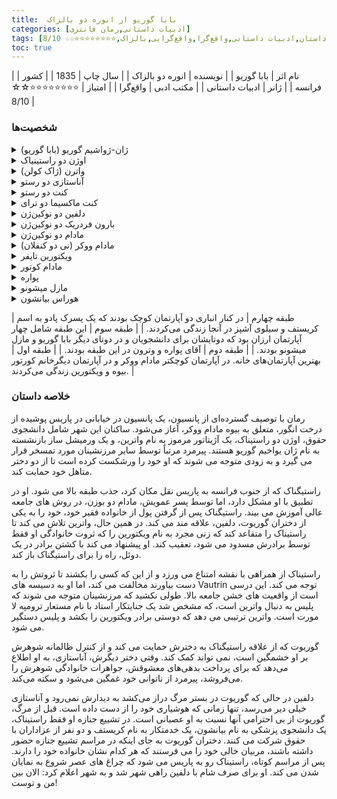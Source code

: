 ```yaml
---
title:  بابا گوریو از انوره دو بالزاک
categories: [ادبیات داستانی,رمان فانتزی]
tags: [رمان,فرانسه,داستان,ادبیات داستانی,واقع‌گرا,واقع‌گرایی,بالزاک,⭐⭐⭐⭐⭐⭐⭐⭐☆☆ 8/10]
toc: true
---
```


| نام اثر | بابا گوریو |
| نویسنده | انوره دو بالزاک |
| سال چاپ | 1835  |
| کشور | فرانسه  |
| ژانر | ادبیات داستانی |
| مکتب ادبی | واقع‌گرا |
| امتیاز | ⭐⭐⭐⭐⭐⭐⭐⭐☆☆ 8/10 |

### شخصیت‌ها

<details>
  <summary>ژان-ژواشیم گوریو (بابا گوریو)</summary>
یک تولیدکننده بازنشسته رشته فرنگی (ماکارونی) که ثروت و رفاه خود را برای دو دخترش فدا کرده است. او در یک پانسیون ساده زندگی می‌کند و شخصیت عنوان رمان است.
</details>
<details>
  <summary>اوژن دو راستینیاک</summary>
یک دانشجوی جوان و جاه‌طلب حقوق از خانواده‌ای نجیب اما فقیر. او در جامعه بالای پاریس درگیر می‌شود و نقشی مرکزی در کاوش موضوعات جاه‌طلبی و 
اخلاق دارد.
</details>
<details>
  <summary>واترن (ژاک کولن)</summary>
مردی مرموز و کاریزماتیک که در پانسیون با هویتی جعلی زندگی می‌کند. او بعداً به عنوان یک جنایتکار معروف شناخته می‌شود و نقش مهمی در تأثیرگذاری بر راستینیاک دارد.
</details>
<details>
  <summary>آناستازی دو رستو</summary>
دختر بزرگ‌تر گوریو، همسر کنت دو رستو. او در ازدواجش ناراضی است، درگیر رابطه‌ای خارج از ازدواج است و به طور مداوم از پدرش کمک مالی می‌خواهد.
</details>
<details>
  <summary>کنت دو رستو</summary>
همسر اشرافی اما بی‌تفاوت آناستازی.
</details>
<details>
  <summary>کنت ماکسیما دو ترای</summary>
عاشق آناستازی، نجیبی حیله‌گر که از او از نظر مالی سوءاستفاده می‌کند.
</details>
<details>
  <summary>دلفین دو نوکین‌ژن</summary>
دختر کوچک‌تر گوریو، همسر بارون دو نوکین‌ژن. مانند خواهرش، او در ازدواجش ناراضی است و از پدرش برای حمایت مالی استفاده می‌کند.
</details>
<details>
  <summary>بارون فردریک دو نوکین‌ژن</summary>
  همسر دلفین، بانکداری ثروتمند اما بی‌وجدان.
</details>
<details>
  <summary>مادام دو نوکین‌ژن</summary>
 خود دلفین که گاهی با عنوان متأهلی‌اش خطاب می‌شود.
</details>
<details>
  <summary>مادام ووکر (نی دو کنفلان)</summary>
 صاحب پانسیونی که بخش زیادی از اتفاقات رمان در آن رخ می‌دهد. او به عنوان بیوه‌ای خسیس و شایعه‌پرداز به تصویر کشیده شده است.
 </details>
<details>
  <summary>ویکتورین تایفر</summary>
زن جوانی مهربان و محجوب که در پانسیون اقامت دارد. توسط پدر ثروتمندش از ارث محروم شده و به عنوان علاقه عشقی بالقوه در داستان ظاهر می‌شود.
 </details>
<details>
  <summary>مادام کوتور</summary>
سرپرست و محافظ ویکتورین، بیوه‌ای که از منافع او مراقبت می‌کند.
 </details>
<details>
  <summary>پواره</summary>
کارمند بازنشسته دولت که در پانسیون زندگی می‌کند. او اغلب به عنوان فردی مطیع و به سادگی تحت تأثیر قرار می‌گیرد، توصیف می‌شود.
 </details>
<details>
  <summary>مازل میشونو</summary>
زن مجرد مسن‌تری که در پانسیون اقامت دارد. او در توطئه علیه واترن دخیل می‌شود.
 </details>
<details>
  <summary>هوراس بیانشون</summary>
دانشجوی پزشکی و دوست راستینیاک. او کمک‌های پزشکی ارائه می‌دهد و نمادی از تمامیت است.
 </details>

| طبقه چهارم | در کنار انباری دو آپارتمان کوچک بودند که یک پسرک پادو به اسم کریستف و سیلوی آشپز در آنجا زندگی می‌کردند. |
| طبقه سوم | این طبقه شامل چهار آپارتمان ارزان بود که دوتایشان برای دانشجویان و در دوتای دیگر بابا گوریو و مازل میشونو بودند. |
| طبقه دوم | آقای پواره و وترون در این طبقه بودند. |
| طبقه اول | بهترین آپارتمان‌های خانه. در آپارتمان کوچکتر مادام ووکر و در آپارتمان دیگرخانم کورتور بیوه و ویکتورین زندگی می‌کردند. |


### خلاصه داستان

رمان با توصیف گسترده‌ای از پانسیون، یک پانسیون در خیابانی در پاریس پوشیده از درخت انگور، متعلق به بیوه مادام ووکر، آغاز می‌شود. ساکنان این شهر شامل دانشجوی حقوق، اوژن دو راستیناک، یک آژیتاتور مرموز به نام واترین، و یک ورمیشل ساز بازنشسته به نام ژان یواخیم گوریو هستند. پیرمرد مرتباً توسط سایر مرزنشینان مورد تمسخر قرار می گیرد و به زودی متوجه می شوند که او خود را ورشکست کرده است تا از دو دختر متاهل خود حمایت کند.

راستیگناک که از جنوب فرانسه به پاریس نقل مکان کرد، جذب طبقه بالا می شود. او در تطبیق با او مشکل دارد، اما توسط پسر عمویش، مادام دو بوزن، در روش های جامعه عالی آموزش می بیند. راستیگناک پس از گرفتن پول از خانواده فقیر خود، خود را به یکی از دختران گوریوت، دلفین، علاقه مند می کند. در همین حال، واترین تلاش می کند تا راستیناک را متقاعد کند که زنی مجرد به نام ویکتورین را که ثروت خانوادگی او فقط توسط برادرش مسدود می شود، تعقیب کند. او پیشنهاد می کند با کشتن برادر در یک دوئل، راه را برای راستیگناک باز کند.

راستیناک از همراهی با نقشه امتناع می ورزد و از این که کسی را بکشند تا ثروتش را به دست بیاورند مخالفت می کند، اما او به دسیسه های Vautrin توجه می کند. این درسی است از واقعیت های خشن جامعه بالا. طولی نکشید که مرزنشینان متوجه می شوند که پلیس به دنبال واترین است، که مشخص شد یک جنایتکار استاد با نام مستعار ترومپه لا مورت است. واترین ترتیبی می دهد که دوستی برادر ویکتورین را بکشد و پلیس دستگیر می شود.

گوریوت که از علاقه راستیگناک به دخترش حمایت می کند و از کنترل ظالمانه شوهرش بر او خشمگین است، نمی تواند کمک کند. وقتی دختر دیگرش، آناستازی، به او اطلاع می‌دهد که برای پرداخت بدهی‌های معشوقش، جواهرات خانوادگی شوهرش را می‌فروشد، پیرمرد از ناتوانی خود غمگین می‌شود و سکته می‌کند.

دلفین در حالی که گوریوت در بستر مرگ دراز می‌کشد به دیدارش نمی‌رود و آناستازی خیلی دیر می‌رسد، تنها زمانی که هوشیاری خود را از دست داده است. قبل از مرگ، گوریوت از بی احترامی آنها نسبت به او عصبانی است. در تشییع جنازه او فقط راستیناک، یک دانشجوی پزشکی به نام بیانشون، یک خدمتکار به نام کریستف و دو نفر از عزاداران با حقوق شرکت می کنند. دختران گوریوت به جای اینکه در مراسم تشییع جنازه حضور داشته باشند، مربیان خالی خود را می فرستند که هر کدام نشان خانواده خود را دارند. پس از مراسم کوتاه، راستیناک رو به پاریس می شود که چراغ های عصر شروع به نمایان شدن می کند. او برای صرف شام با دلفین راهی شهر شد و به شهر اعلام کرد: الان بین من و توست!